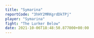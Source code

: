 ```yaml
---
title: "Symarina"
reportCode: "3hHY2MRKgrdDkTPj"
player: "Symarina"
fight: "The Lurker Below"
date: 2021-10-06T18:48:50.877000+00:00
---
```

